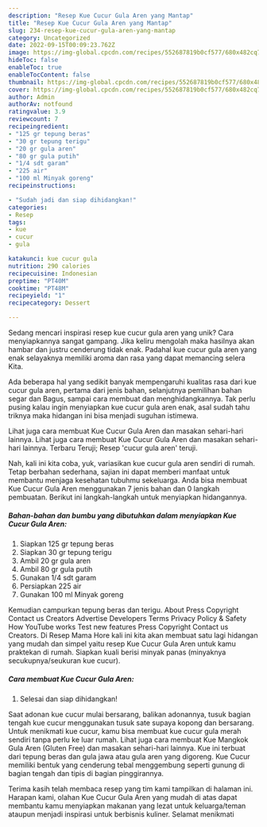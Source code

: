 ```yaml
---
description: "Resep Kue Cucur Gula Aren yang Mantap"
title: "Resep Kue Cucur Gula Aren yang Mantap"
slug: 234-resep-kue-cucur-gula-aren-yang-mantap
category: Uncategorized
date: 2022-09-15T00:09:23.762Z
image: https://img-global.cpcdn.com/recipes/552687819b0cf577/680x482cq70/kue-cucur-gula-aren-foto-resep-utama.jpg
hideToc: false
enableToc: true
enableTocContent: false
thumbnail: https://img-global.cpcdn.com/recipes/552687819b0cf577/680x482cq70/kue-cucur-gula-aren-foto-resep-utama.jpg
cover: https://img-global.cpcdn.com/recipes/552687819b0cf577/680x482cq70/kue-cucur-gula-aren-foto-resep-utama.jpg
author: Admin
authorAv: notfound
ratingvalue: 3.9
reviewcount: 7
recipeingredient:
- "125 gr tepung beras"
- "30 gr tepung terigu"
- "20 gr gula aren"
- "80 gr gula putih"
- "1/4 sdt garam"
- "225 air"
- "100 ml Minyak goreng"
recipeinstructions:

- "Sudah jadi dan siap dihidangkan!"
categories:
- Resep
tags:
- kue
- cucur
- gula

katakunci: kue cucur gula 
nutrition: 290 calories
recipecuisine: Indonesian
preptime: "PT40M"
cooktime: "PT48M"
recipeyield: "1"
recipecategory: Dessert

---
```





Sedang mencari inspirasi resep kue cucur gula aren yang unik? Cara menyiapkannya sangat gampang. Jika keliru mengolah maka hasilnya akan hambar dan justru cenderung tidak enak. Padahal kue cucur gula aren yang enak selayaknya memiliki aroma dan rasa yang dapat memancing selera Kita.





Ada beberapa hal yang sedikit banyak mempengaruhi kualitas rasa dari kue cucur gula aren, pertama dari jenis bahan, selanjutnya pemilihan bahan segar dan Bagus, sampai cara membuat dan menghidangkannya. Tak perlu pusing kalau ingin menyiapkan kue cucur gula aren enak,      asal sudah tahu triknya maka hidangan ini bisa menjadi suguhan istimewa.














Lihat juga cara membuat Kue Cucur Gula Aren dan masakan sehari-hari lainnya. Lihat juga cara membuat Kue Cucur Gula Aren dan masakan sehari-hari lainnya. Terbaru Teruji; Resep &#39;cucur gula aren&#39; teruji.






Nah, kali ini kita coba, yuk, variasikan kue cucur gula aren sendiri di rumah. Tetap berbahan sederhana, sajian ini dapat memberi manfaat untuk membantu menjaga kesehatan tubuhmu sekeluarga. Anda bisa membuat Kue Cucur Gula Aren menggunakan 7 jenis bahan dan 0 langkah pembuatan. Berikut ini langkah-langkah untuk menyiapkan hidangannya.

<!--inarticleads1-->

##### Bahan-bahan dan bumbu yang dibutuhkan dalam menyiapkan Kue Cucur Gula Aren:

1. Siapkan 125 gr tepung beras
1. Siapkan 30 gr tepung terigu
1. Ambil 20 gr gula aren
1. Ambil 80 gr gula putih
1. Gunakan 1/4 sdt garam
1. Persiapkan 225 air
1. Gunakan 100 ml Minyak goreng


Kemudian campurkan tepung beras dan terigu. About Press Copyright Contact us Creators Advertise Developers Terms Privacy Policy &amp; Safety How YouTube works Test new features Press Copyright Contact us Creators. Di Resep Mama Hore kali ini kita akan membuat satu lagi hidangan yang mudah dan simpel yaitu resep Kue Cucur Gula Aren untuk kamu praktekan di rumah. Siapkan kuali berisi minyak panas (minyaknya secukupnya/seukuran kue cucur). 

<!--inarticleads2-->

##### Cara membuat Kue Cucur Gula Aren:


1. Selesai dan siap dihidangkan!

Saat adonan kue cucur mulai bersarang, balikan adonannya, tusuk bagian tengah kue cucur menggunakan tusuk sate supaya kopong dan bersarang. Untuk menikmati kue cucur, kamu bisa membuat kue cucur gula merah sendiri tanpa perlu ke luar rumah. Lihat juga cara membuat Kue Mangkok Gula Aren (Gluten Free) dan masakan sehari-hari lainnya. Kue ini terbuat dari tepung beras dan gula jawa atau gula aren yang digoreng. Kue Cucur memiliki bentuk yang cenderung tebal menggembung seperti gunung di bagian tengah dan tipis di bagian pinggirannya. 

Terima kasih telah membaca resep yang tim kami tampilkan di halaman ini. Harapan kami, olahan Kue Cucur Gula Aren yang mudah di atas dapat membantu kamu menyiapkan makanan yang lezat untuk keluarga/teman ataupun menjadi inspirasi untuk berbisnis kuliner. Selamat menikmati
